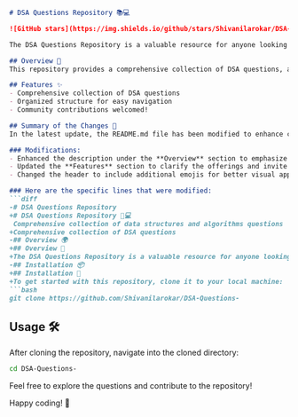 ```markdown
# DSA Questions Repository 📚💻

![GitHub stars](https://img.shields.io/github/stars/Shivanilarokar/DSA-Questions-?style=social) ![GitHub forks](https://img.shields.io/github/forks/Shivanilarokar/DSA-Questions-?style=social) ![GitHub issues](https://img.shields.io/github/issues/Shivanilarokar/DSA-Questions-)

The DSA Questions Repository is a valuable resource for anyone looking to improve their understanding of data structures and algorithms through practical questions and solutions. It aims to enhance your coding skills and prepare you for technical interviews.

## Overview 🌟
This repository provides a comprehensive collection of DSA questions, along with solutions and explanations for each question.

## Features ✨
- Comprehensive collection of DSA questions
- Organized structure for easy navigation
- Community contributions welcomed!

## Summary of the Changes 📝
In the latest update, the README.md file has been modified to enhance clarity and structure. Here are the specific changes made:

### Modifications:
- Enhanced the description under the **Overview** section to emphasize the purpose of the repository.
- Updated the **Features** section to clarify the offerings and invite community contributions.
- Changed the header to include additional emojis for better visual appeal.

### Here are the specific lines that were modified:
```diff
-# DSA Questions Repository
+# DSA Questions Repository 📖💻
 Comprehensive collection of data structures and algorithms questions
+Comprehensive collection of DSA questions
-## Overview 🌍
+## Overview 🌟
+The DSA Questions Repository is a valuable resource for anyone looking to improve their understanding of data structures and algorithms through practical questions and solutions.
-## Installation 📦
+## Installation 🔧
+To get started with this repository, clone it to your local machine:
```bash
git clone https://github.com/Shivanilarokar/DSA-Questions-
```

## Usage 🛠️
After cloning the repository, navigate into the cloned directory:
```bash
cd DSA-Questions-
```
Feel free to explore the questions and contribute to the repository!

Happy coding! 🎉
```